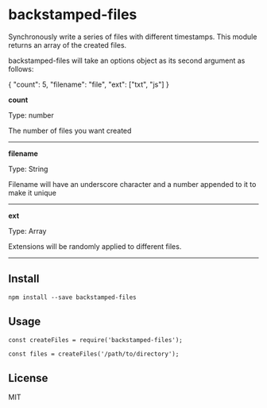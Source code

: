# backstamped-files

Synchronously write a series of files with different timestamps. This module
returns an array of the created files.

backstamped-files will take an options object as its second argument as follows:

{
  "count": 5,
  "filename": "file",
  "ext": ["txt", "js"]
}

**count**

Type: number

The number of files you want created

---
**filename**

Type: String

Filename will have an underscore character and a number appended to it to make it unique

---

**ext**

Type: Array

Extensions will be randomly applied to different files.

---

## Install

```
npm install --save backstamped-files
```

## Usage

```
const createFiles = require('backstamped-files');

const files = createFiles('/path/to/directory');
```


## License

MIT
